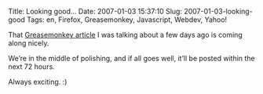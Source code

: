 Title: Looking good...
Date: 2007-01-03 15:37:10
Slug: 2007-01-03-looking-good
Tags: en, Firefox, Greasemonkey, Javascript, Webdev, Yahoo!


That [Greasemonkey article][1] I was talking about a few days ago is coming
along nicely.

We’re in the middle of polishing, and if all goes well, it’ll be posted within
the next 72 hours.

Always exciting. :)

   [1]: http://carlo.zottmann.org/2006/12/22/my-first-tech-article/
